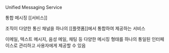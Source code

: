 Unified Messaging Service

통합 메시징 [[서비스]]

조직이 다양한 통신 채널을 하나의 [[플랫폼]]에서 통합하여 제공하는 서비스

이메일, 텍스트 메시지, 음성 메일, 채팅 등 다양한 메시징 형태를 하나의 통일된 인터페이스로 관리하고 사용자에게 제공할 수 있음

